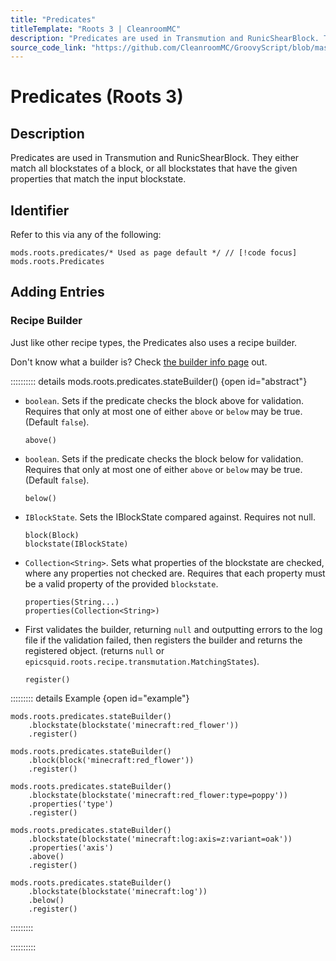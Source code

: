 ```yaml
---
title: "Predicates"
titleTemplate: "Roots 3 | CleanroomMC"
description: "Predicates are used in Transmution and RunicShearBlock. They either match all blockstates of a block, or all blockstates that have the given properties that match the input blockstate."
source_code_link: "https://github.com/CleanroomMC/GroovyScript/blob/master/src/main/java/com/cleanroommc/groovyscript/compat/mods/roots/Predicates.java"
---
```


# Predicates (Roots 3)

## Description

Predicates are used in Transmution and RunicShearBlock. They either match all blockstates of a block, or all blockstates that have the given properties that match the input blockstate.

## Identifier

Refer to this via any of the following:

```groovy:no-line-numbers {1}
mods.roots.predicates/* Used as page default */ // [!code focus]
mods.roots.Predicates
```


## Adding Entries

### Recipe Builder

Just like other recipe types, the Predicates also uses a recipe builder.

Don't know what a builder is? Check [the builder info page](../../introduction/builder.md) out.

:::::::::: details mods.roots.predicates.stateBuilder() {open id="abstract"}
- `boolean`. Sets if the predicate checks the block above for validation. Requires that only at most one of either `above` or `below` may be true. (Default `false`).

    ```groovy:no-line-numbers
    above()
    ```

- `boolean`. Sets if the predicate checks the block below for validation. Requires that only at most one of either `above` or `below` may be true. (Default `false`).

    ```groovy:no-line-numbers
    below()
    ```

- `IBlockState`. Sets the IBlockState compared against. Requires not null.

    ```groovy:no-line-numbers
    block(Block)
    blockstate(IBlockState)
    ```

- `Collection<String>`. Sets what properties of the blockstate are checked, where any properties not checked are. Requires that each property must be a valid property of the provided `blockstate`.

    ```groovy:no-line-numbers
    properties(String...)
    properties(Collection<String>)
    ```

- First validates the builder, returning `null` and outputting errors to the log file if the validation failed, then registers the builder and returns the registered object. (returns `null` or `epicsquid.roots.recipe.transmutation.MatchingStates`).

    ```groovy:no-line-numbers
    register()
    ```

::::::::: details Example {open id="example"}
```groovy:no-line-numbers
mods.roots.predicates.stateBuilder()
    .blockstate(blockstate('minecraft:red_flower'))
    .register()

mods.roots.predicates.stateBuilder()
    .block(block('minecraft:red_flower'))
    .register()

mods.roots.predicates.stateBuilder()
    .blockstate(blockstate('minecraft:red_flower:type=poppy'))
    .properties('type')
    .register()

mods.roots.predicates.stateBuilder()
    .blockstate(blockstate('minecraft:log:axis=z:variant=oak'))
    .properties('axis')
    .above()
    .register()

mods.roots.predicates.stateBuilder()
    .blockstate(blockstate('minecraft:log'))
    .below()
    .register()
```

:::::::::

::::::::::

